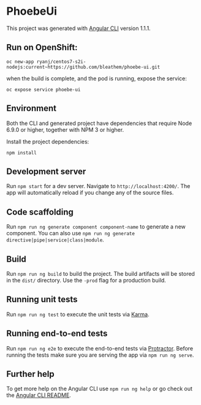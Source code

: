 # PhoebeUi

This project was generated with [Angular CLI](https://github.com/angular/angular-cli) version 1.1.1.

## Run on OpenShift:
```
oc new-app ryanj/centos7-s2i-nodejs:current~https://github.com/bleathem/phoebe-ui.git
```

when the build is complete, and the pod is running, expose the service:
```
oc expose service phoebe-ui
```

## Environment

Both the CLI and generated project have dependencies that require Node 6.9.0 or higher, together with NPM 3 or higher.

Install the project dependencies:

```
npm install
```

## Development server

Run `npm start` for a dev server. Navigate to `http://localhost:4200/`. The app will automatically reload if you change any of the source files.

## Code scaffolding

Run `npm run ng generate component component-name` to generate a new component. You can also use `npm run ng generate directive|pipe|service|class|module`.

## Build

Run `npm run ng build` to build the project. The build artifacts will be stored in the `dist/` directory. Use the `-prod` flag for a production build.

## Running unit tests

Run `npm run ng test` to execute the unit tests via [Karma](https://karma-runner.github.io).

## Running end-to-end tests

Run `npm run ng e2e` to execute the end-to-end tests via [Protractor](http://www.protractortest.org/).
Before running the tests make sure you are serving the app via `npm run ng serve`.

## Further help

To get more help on the Angular CLI use `npm run ng help` or go check out the [Angular CLI README](https://github.com/angular/angular-cli/blob/master/README.md).
